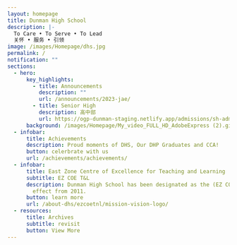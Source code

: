 ```yaml
---
layout: homepage
title: Dunman High School
description: |-
  To Care • To Serve • To Lead 
  关怀 • 服务 • 引领
image: /images/Homepage/dhs.jpg
permalink: /
notification: ""
sections:
  - hero:
      key_highlights:
        - title: Announcements
          description: ""
          url: /announcements/2023-jae/
        - title: Senior High
          description: 高中部
          url: https://ogp-dunman-staging.netlify.app/admissions/sh-admissions/
      background: /images/Homepage/My_video_FULL_HD_AdobeExpress (2).gif
  - infobar:
      title: Achievements
      description: Proud moments of DHS, Our DHP Graduates and CCA!
      button: celerbrate with us
      url: /achievements/achievements/
  - infobar:
      title: East Zone Centre of Excellence for Teaching and Learning
      subtitle: EZ COE T&L
      description: Dunman High School has been designated as the (EZ COE T&L) with
        effect from 2011.
      button: learn more
      url: /about-dhs/ezcoetnl/mission-vision-logo/
  - resources:
      title: Archives
      subtitle: revisit
      button: View More
---
```

